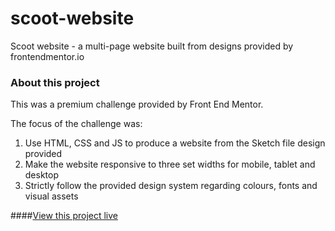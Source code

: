 # scoot-website
Scoot website - a multi-page website built from designs provided by frontendmentor.io

### About this project
This was a premium challenge provided by Front End Mentor.

The focus of the challenge was: 

1. Use HTML, CSS and JS to produce a website from the Sketch file design provided
2. Make the website responsive to three set widths for mobile, tablet and desktop
3. Strictly follow the provided design system regarding colours, fonts and visual assets

####[View this project live](https://ttboimike.github.io/scoot-website/)

